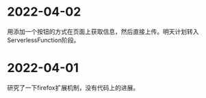 # 2022-04-02

用添加一个按钮的方式在页面上获取信息，然后直接上传。明天计划转入ServerlessFunction阶段。
# 2022-04-01

研究了一下firefox扩展机制，没有代码上的进展。
